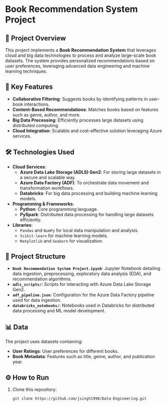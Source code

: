 # Book Recommendation System Project

## 📖 Project Overview
This project implements a **Book Recommendation System** that leverages cloud and big data technologies to process and analyze large-scale book datasets. The system provides personalized recommendations based on user preferences, leveraging advanced data engineering and machine learning techniques.

## 🚀 Key Features
- **Collaborative Filtering**: Suggests books by identifying patterns in user-book interactions.
- **Content-Based Recommendations**: Matches books based on features such as genre, author, and more.
- **Big Data Processing**: Efficiently processes large datasets using distributed computing.
- **Cloud Integration**: Scalable and cost-effective solution leveraging Azure services.

## 🛠️ Technologies Used
- **Cloud Services**:
  - **Azure Data Lake Storage (ADLS) Gen2**: For storing large datasets in a secure and scalable way.
  - **Azure Data Factory (ADF)**: To orchestrate data movement and transformation workflows.
  - **Databricks**: For big data processing and building machine learning models.
- **Programming & Frameworks**:
  - **Python**: Core programming language.
  - **PySpark**: Distributed data processing for handling large datasets efficiently.
- **Libraries**:
  - `Pandas` and `NumPy` for local data manipulation and analysis.
  - `Scikit-learn` for machine learning models.
  - `Matplotlib` and `Seaborn` for visualization.

## 📂 Project Structure
- **`Book Recommendation System Project.ipynb`**: Jupyter Notebook detailing data ingestion, preprocessing, exploratory data analysis (EDA), and recommendation algorithms.
- **`adls_scripts/`**: Scripts for interacting with Azure Data Lake Storage Gen2.
- **`adf_pipeline.json`**: Configuration for the Azure Data Factory pipeline used for data ingestion.
- **`databricks_notebooks/`**: Notebooks used in Databricks for distributed data processing and ML model development.

## 📊 Data
The project uses datasets containing:
- **User Ratings**: User preferences for different books.
- **Book Metadata**: Features such as title, genre, author, and publication year.

## ⚙️ How to Run
1. Clone this repository:
   ```bash
   git clone https://github.com/jsingh1998/Data-Engineering.git
